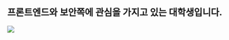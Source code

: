 ## 프론트엔드와 보안쪽에 관심을 가지고 있는 대학생입니다.
<img src="https://img.shields.io/badge/react-20232a.svg?style=for-the-badge&logo=react&logoColor=61DAFB" />

<!--
**kominjung04/kominjung04** is a ✨ _special_ ✨ repository because its `README.md` (this file) appears on your GitHub profile.

Here are some ideas to get you started:

- 🔭 I’m currently working on ...
- 🌱 I’m currently learning ...
- 👯 I’m looking to collaborate on ...
- 🤔 I’m looking for help with ...
- 💬 Ask me about ...
- 📫 How to reach me: ...
- 😄 Pronouns: ...
- ⚡ Fun fact: ...
-->
